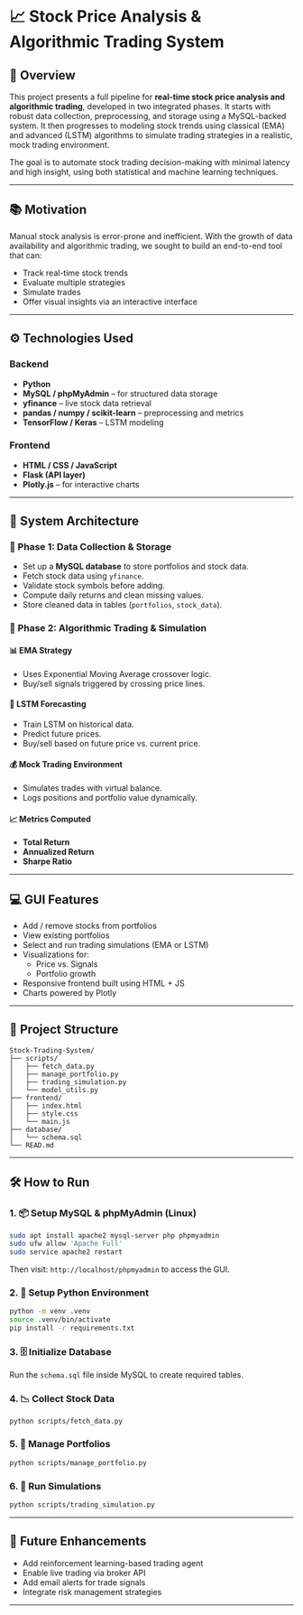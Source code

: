 # 📈 Stock Price Analysis & Algorithmic Trading System

## 🧠 Overview
This project presents a full pipeline for **real-time stock price analysis and algorithmic trading**, developed in two integrated phases. It starts with robust data collection, preprocessing, and storage using a MySQL-backed system. It then progresses to modeling stock trends using classical (EMA) and advanced (LSTM) algorithms to simulate trading strategies in a realistic, mock trading environment.

The goal is to automate stock trading decision-making with minimal latency and high insight, using both statistical and machine learning techniques.

---

## 📚 Motivation
Manual stock analysis is error-prone and inefficient. With the growth of data availability and algorithmic trading, we sought to build an end-to-end tool that can:
- Track real-time stock trends
- Evaluate multiple strategies
- Simulate trades
- Offer visual insights via an interactive interface

---

## ⚙️ Technologies Used

### Backend
- **Python**
- **MySQL / phpMyAdmin** – for structured data storage
- **yfinance** – live stock data retrieval
- **pandas / numpy / scikit-learn** – preprocessing and metrics
- **TensorFlow / Keras** – LSTM modeling

### Frontend
- **HTML / CSS / JavaScript**
- **Flask (API layer)**
- **Plotly.js** – for interactive charts

---

## 🧱 System Architecture

### 🔹 Phase 1: Data Collection & Storage
- Set up a **MySQL database** to store portfolios and stock data.
- Fetch stock data using `yfinance`.
- Validate stock symbols before adding.
- Compute daily returns and clean missing values.
- Store cleaned data in tables (`portfolios`, `stock_data`).

### 🔹 Phase 2: Algorithmic Trading & Simulation

#### 📊 EMA Strategy
- Uses Exponential Moving Average crossover logic.
- Buy/sell signals triggered by crossing price lines.

#### 🤖 LSTM Forecasting
- Train LSTM on historical data.
- Predict future prices.
- Buy/sell based on future price vs. current price.

#### 💰 Mock Trading Environment
- Simulates trades with virtual balance.
- Logs positions and portfolio value dynamically.

#### 📈 Metrics Computed
- **Total Return**
- **Annualized Return**
- **Sharpe Ratio**

---

## 💻 GUI Features

- Add / remove stocks from portfolios
- View existing portfolios
- Select and run trading simulations (EMA or LSTM)
- Visualizations for:
  - Price vs. Signals
  - Portfolio growth
- Responsive frontend built using HTML + JS
- Charts powered by Plotly

---

## 📂 Project Structure

```
Stock-Trading-System/
├── scripts/
│   ├── fetch_data.py              
│   ├── manage_portfolio.py        
│   ├── trading_simulation.py      
│   └── model_utils.py             
├── frontend/
│   ├── index.html                 
│   ├── style.css                  
│   └── main.js                    
├── database/
│   └── schema.sql                 
└── READ.md              
```

---

## 🛠️ How to Run

### 1. 📦 Setup MySQL & phpMyAdmin (Linux)
```bash
sudo apt install apache2 mysql-server php phpmyadmin
sudo ufw allow 'Apache Full'
sudo service apache2 restart
```
Then visit: `http://localhost/phpmyadmin` to access the GUI.

### 2. 🐍 Setup Python Environment
```bash
python -m venv .venv
source .venv/bin/activate
pip install -r requirements.txt
```

### 3. 🗄️ Initialize Database
Run the `schema.sql` file inside MySQL to create required tables.

### 4. 📉 Collect Stock Data
```bash
python scripts/fetch_data.py
```

### 5. 💼 Manage Portfolios
```bash
python scripts/manage_portfolio.py
```

### 6. 🚀 Run Simulations
```bash
python scripts/trading_simulation.py
```

---

## 🚀 Future Enhancements
- Add reinforcement learning-based trading agent
- Enable live trading via broker API
- Add email alerts for trade signals
- Integrate risk management strategies

---

